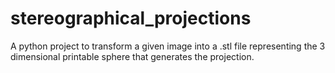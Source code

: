 # stereographical_projections
A python project to transform a given image into a .stl file representing the 3 dimensional printable sphere that generates the projection.
